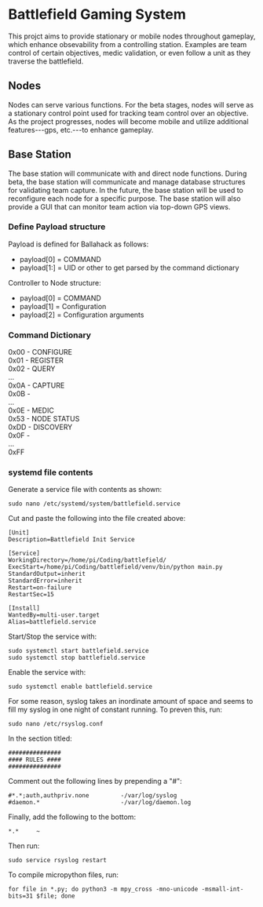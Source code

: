# Battlefield Gaming System

This projct aims to provide stationary or mobile nodes throughout gameplay, which enhance obsevability from a controlling station. Examples are team control of certain objectives, medic validation, or even follow a unit as they traverse the battlefield.

## Nodes

Nodes can serve various functions. For the beta stages, nodes will serve as a stationary control point used for tracking team control over an objective. As the project progresses, nodes will become mobile and utilize additional features---gps, etc.---to enhance gameplay.

## Base Station

The base station will communicate with and direct node functions. During beta, the base station will communicate and manage database structures for validating team capture. In the future, the base station will be used to reconfigure each node for a specific purpose. The base station will also provide a GUI that can monitor team action via top-down GPS views.


### Define Payload structure

Payload is defined for Ballahack as follows:  
* payload[0] = COMMAND  
* payload[1:] = UID or other to get parsed by the command dictionary

Controller to Node structure:
* payload[0] = COMMAND
* payload[1] = Configuration
* payload[2] = Configuration arguments

### Command Dictionary

0x00 - CONFIGURE  
0x01 - REGISTER  
0x02 - QUERY  
...  
0x0A - CAPTURE  
0x0B -      
...  
0x0E - MEDIC  
0x53 - NODE STATUS  
0xDD - DISCOVERY  
0x0F -   
...  
0xFF  

### systemd file contents

Generate a service file with contents as shown:  

    sudo nano /etc/systemd/system/battlefield.service

Cut and paste the following into the file created above:

    [Unit]
    Description=Battlefield Init Service

    [Service]
    WorkingDirectory=/home/pi/Coding/battlefield/
    ExecStart=/home/pi/Coding/battlefield/venv/bin/python main.py
    StandardOutput=inherit
    StandardError=inherit
    Restart=on-failure
    RestartSec=15

    [Install]
    WantedBy=multi-user.target
    Alias=battlefield.service

Start/Stop the service with:  

    sudo systemctl start battlefield.service
    sudo systemctl stop battlefield.service

Enable the service with:

    sudo systemctl enable battlefield.service

For some reason, syslog takes an inordinate amount of space and seems to fill my syslog in one night of constant running. To preven this, run:

    sudo nano /etc/rsyslog.conf 
    
In the section titled:

    ###############
    #### RULES ####
    ###############
    
Comment out the following lines by prepending a "#":

    #*.*;auth,authpriv.none         -/var/log/syslog
    #daemon.*                       -/var/log/daemon.log

Finally, add the following to the bottom:

    *.*     ~

Then run:

    sudo service rsyslog restart
    
To compile micropython files, run:

    for file in *.py; do python3 -m mpy_cross -mno-unicode -msmall-int-bits=31 $file; done
    

    
    
